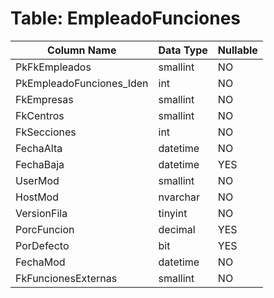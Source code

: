 # Table: EmpleadoFunciones

| Column Name | Data Type | Nullable |
|-------------|-----------|----------|
| PkFkEmpleados | smallint | NO |
| PkEmpleadoFunciones_Iden | int | NO |
| FkEmpresas | smallint | NO |
| FkCentros | smallint | NO |
| FkSecciones | int | NO |
| FechaAlta | datetime | NO |
| FechaBaja | datetime | YES |
| UserMod | smallint | NO |
| HostMod | nvarchar | NO |
| VersionFila | tinyint | NO |
| PorcFuncion | decimal | YES |
| PorDefecto | bit | YES |
| FechaMod | datetime | NO |
| FkFuncionesExternas | smallint | NO |
